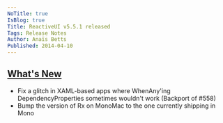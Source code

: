 ```yaml
---
NoTitle: true
IsBlog: true
Title: ReactiveUI v5.5.1 released
Tags: Release Notes
Author: Anaïs Betts
Published: 2014-04-10
---
```


## [What's New](https://github.com/reactiveui/ReactiveUI/compare/5.5.0...5.5.1)
- Fix a glitch in XAML-based apps where WhenAny'ing DependencyProperties sometimes wouldn't work (Backport of #558)
- Bump the version of Rx on MonoMac to the one currently shipping in Mono
